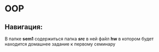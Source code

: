 # OOP
## Навигация:
В папке **sem1** содержиться папка __*src*__ в ней файл **hw** в котором будет находится домашнее задание к первому семинару
